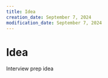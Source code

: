 ```yaml
---
title: Idea
creation_date: September 7, 2024
modification_date: September 7, 2024
---
```



# Idea

Interview prep idea 
